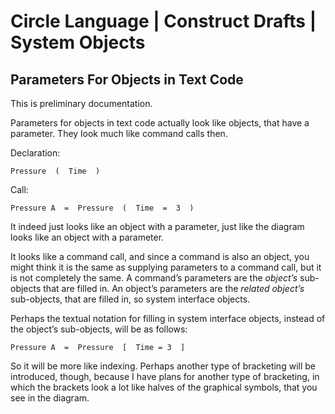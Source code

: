 ﻿Circle Language | Construct Drafts | System Objects
===================================================

Parameters For Objects in Text Code
-----------------------------------

This is preliminary documentation.

Parameters for objects in text code actually look like objects, that have a parameter. They look much like command calls then.

Declaration:

```
Pressure  (  Time  )
```

Call:

```
Pressure A  =  Pressure  (  Time  =  3  )
```

It indeed just looks like an object with a parameter, just like the diagram looks like an object with a parameter.

It looks like a command call, and since a command is also an object, you might think it is the same as supplying parameters to a command call, but it is not completely the same. A command’s parameters are the *object’s* sub-objects that are filled in. An object’s parameters are the *related object’s* sub-objects, that are filled in, so system interface objects.

Perhaps the textual notation for filling in system interface objects, instead of the object’s sub-objects, will be as follows:

```
Pressure A  =  Pressure  [  Time = 3  ]
```

So it will be more like indexing. Perhaps another type of bracketing will be introduced, though, because I have plans for another type of bracketing, in which the brackets look a lot like halves of the graphical symbols, that you see in the diagram.

